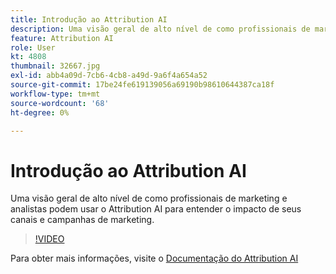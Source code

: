 ```yaml
---
title: Introdução ao Attribution AI
description: Uma visão geral de alto nível de como profissionais de marketing e analistas podem usar o Attribution AI para entender o impacto de seus canais e campanhas de marketing.
feature: Attribution AI
role: User
kt: 4808
thumbnail: 32667.jpg
exl-id: abb4a09d-7cb6-4cb8-a49d-9a6f4a654a52
source-git-commit: 17be24fe619139056a69190b98610644387ca18f
workflow-type: tm+mt
source-wordcount: '68'
ht-degree: 0%

---
```


# Introdução ao Attribution AI

Uma visão geral de alto nível de como profissionais de marketing e analistas podem usar o Attribution AI para entender o impacto de seus canais e campanhas de marketing.

>[!VIDEO](https://video.tv.adobe.com/v/32667?quality=12&learn=on)

Para obter mais informações, visite o [Documentação do Attribution AI](https://experienceleague.adobe.com/docs/experience-platform/intelligent-services/attribution-ai/overview.html)
